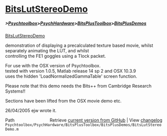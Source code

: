 # [BitsLutStereoDemo](BitsLutStereoDemo)
##### >[Psychtoolbox](Psychtoolbox)>[PsychHardware](PsychHardware)>[BitsPlusToolbox](BitsPlusToolbox)>[BitsPlusDemos](BitsPlusDemos)

[BitsLutStereoDemo](BitsLutStereoDemo)  
  
demonstration of displaying a precalculated texture based movie, whilst  
separately animating the LUT, and whilst  
controlling the FE1 goggles using a Tlock packet.  
  
For use with the OSX version of Psychtoolbox.  
tested with version 1.0.5, Matlab release 14 sp 2 and OSX 10.3.9  
uses the hidden 'LoadNormalizedGammaTable' screen function.  
  
Please note that this demo needs the Bits++ from Cambridge Research Systems!!  
  
Sections have been lifted from the OSX movie demo etc.  
  
26/04/2005    ejw     wrote it.  




<div class="code_header" style="text-align:right;">
  <span style="float:left;">Path&nbsp;&nbsp;</span> <span class="counter">Retrieve <a href=
  "https://raw.github.com/Psychtoolbox-3/Psychtoolbox-3/beta/Psychtoolbox/PsychHardware/BitsPlusToolbox/BitsPlusDemos/BitsLutStereoDemo.m">current version from GitHub</a> | View <a href=
  "https://github.com/Psychtoolbox-3/Psychtoolbox-3/commits/beta/Psychtoolbox/PsychHardware/BitsPlusToolbox/BitsPlusDemos/BitsLutStereoDemo.m">changelog</a></span>
</div>
<div class="code">
  <code>Psychtoolbox/PsychHardware/BitsPlusToolbox/BitsPlusDemos/BitsLutStereoDemo.m</code>
</div>

